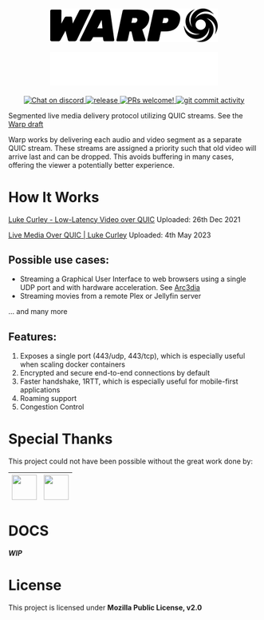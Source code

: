 <h3 align="center">

![Warp Logo](/imgs/warp-dark.png#gh-light-mode-only)

![Warp Logo](/imgs/warp-light.png#gh-dark-mode-only)

</h3>

<div align="center">
   <a href="https://discord.com/invite/Y6etn3qKZ3">
      <img src="https://discordapp.com/api/guilds/1080111004698021909/widget.png?style=shield" alt="Chat on discord">
    </a>
  <a href="https://github.com/wanjohiryan/warp/releases">
      <img src="https://img.shields.io/github/v/release/wanjohiryan/warp" alt="release">
    </a>
  <a href="https://github.com/wanjohiryan/warp">
    <img src="https://img.shields.io/badge/PRs-Welcome-brightgreen" alt="PRs welcome!" />
  </a>
  <a href="">
    <img src="https://img.shields.io/github/commit-activity/m/wanjohiryan/warp" alt="git commit activity" />
  </a>
</div>

Segmented live media delivery protocol utilizing QUIC streams. See the [Warp draft](https://datatracker.ietf.org/doc/draft-lcurley-warp/)

Warp works by delivering each audio and video segment as a separate QUIC stream. These streams are assigned a priority such that old video will arrive last and can be dropped. This avoids buffering in many cases, offering the viewer a potentially better experience.

# How It Works

[Luke Curley - Low-Latency Video over QUIC](https://www.youtube.com/watch?v=hG0nmy3Otg4)  Uploaded: 26th Dec 2021

[Live Media Over QUIC | Luke Curley](https://www.youtube.com/watch?v=hG0nmy3Otg4)  Uploaded: 4th May 2023

## Possible use cases:

- Streaming a Graphical User Interface to web browsers using a single UDP port and with hardware acceleration. See [Arc3dia](https://github.com/wanjohiryan/arc3dia)
- Streaming movies from a remote Plex or Jellyfin server

... and many more
## Features:

1. Exposes a single port (443/udp, 443/tcp), which is especially useful when scaling docker containers
2. Encrypted and secure end-to-end connections by default
3. Faster handshake, 1RTT, which is especially useful for mobile-first applications
4. Roaming support
5. Congestion Control

# Special Thanks
This project could not have been possible without the great work done by:

 | <a href="https://github.com/kixelated"><img src="https://avatars.githubusercontent.com/u/432854?v=4" width="50" height="50" alt=""/> | </a><a href="https://github.com/englishm"><img src="https://avatars.githubusercontent.com/u/1165411?v=4" width="50" height="50" alt=""/></a> |
| :---: | :---: |
# DOCS

_**WIP**_


# License
This project is licensed under **Mozilla Public License, v2.0**